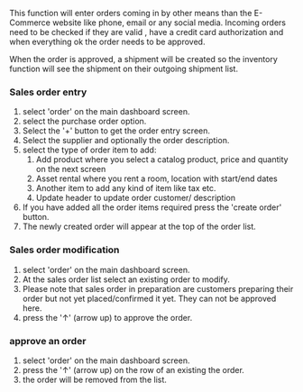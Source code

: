 This function will enter orders coming in by other means than the E-Commerce website like phone, email or any social media. Incoming orders need to be checked if they are valid , have a credit card authorization and when everything ok the order needs to be approved.

When the order is approved, a shipment will be created so the inventory function will see the shipment on their outgoing shipment list.

### Sales order entry

1. select 'order' on the main dashboard screen.
2. select the purchase order option.
3. Select the '+' button to get the order entry screen.
4. Select the supplier and optionally the order description.
5. select the type of order item to add:
	1. Add product where you select a catalog product, price and quantity on the next screen
	2. Asset rental where you rent a room, location with start/end dates
	3. Another item to add any kind of item like tax etc.
	4. Update header to update order customer/ description
6. If you have added all the order items required press the 'create order' button.
7. The newly created order will appear at the top of the order list.

### Sales order modification

1. select 'order' on the main dashboard screen.
2. At the sales order list select an existing order to modify.
3. Please note that sales order in preparation are customers preparing their order but not yet placed/confirmed it yet. They can not be approved here.
4. press the '↑' (arrow up) to approve the order.

### approve an order

1. select 'order' on the main dashboard screen.
2. press the '↑' (arrow up) on the row of an existing the order.
3. the order will be removed from the list.